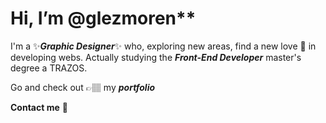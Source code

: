 # Hi, I’m @glezmoren**

I'm a ✨***Graphic Designer***✨ who, exploring new areas, find a new love 💖 in developing webs. Actually studying the ***Front-End Developer*** master's degree a TRAZOS.

Go and check out 👉🏽 my ***portfolio***

**Contact me** 📩 


